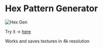 # Hex Pattern Generator

![Hex Gen](https://github.com/user-attachments/assets/db3f1204-17aa-4484-b055-e653cc326b7d)

Try it -> [here](https://akissan.github.io/hex_generator/) 

Works and saves textures in 4k resolution

